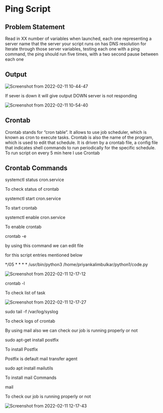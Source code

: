 # Ping Script
## Problem Statement
Read in XX number of variables when launched, each one representing a server name that the server your script runs on has DNS resolution for
Iterate through those server variables, testing each one with a ping command, the ping should run five times, with a two second pause between each one
## Output


![Screenshot from 2022-02-11 10-44-47](https://user-images.githubusercontent.com/55188287/153540993-5bb0f679-427c-4186-8a57-a8573307b5c4.png)

If sever is down it will give output DOWN server is not responding

![Screenshot from 2022-02-11 10-54-40](https://user-images.githubusercontent.com/55188287/153541716-e8824154-1eae-4492-a46f-73cbea62baf0.png)

## Crontab
Crontab stands for “cron table”. It allows to use job scheduler, which is known as cron to execute tasks. Crontab is also the name of the program, which is used to edit that schedule. It is driven by a crontab file, a config file that indicates shell commands to run periodically for the specific schedule.
To run script on every 5 min here I use Crontab

## Crontab Commands
 systemctl status cron.service
 
 To check status of crontab

 systemctl start cron.service
 
 To start crontab

 systemctl enable cron.service

 To enable crontab

 crontab -e

by using this command we can edit file

for this script entries mentioned below
 

*/05    *       *       *       *       /usr/bin/python3        /home/priyankalimbulkar/python1/code.py
 
 ![Screenshot from 2022-02-11 12-17-12](https://user-images.githubusercontent.com/55188287/153548215-e7626a0d-1c7d-492a-9aca-d7dbf1bda534.png)

 crontab -l 
 
 To check list of task
 
 ![Screenshot from 2022-02-11 12-17-27](https://user-images.githubusercontent.com/55188287/153548250-7094b980-be8c-4c96-bd67-d356886f99f2.png)

 sudo tail -f /var/log/syslog

To check logs of crontab

 By using mail also we can check our job is running properly or not

 sudo apt-get install postfix
 
 To install Postfix

Postfix is default mail transfer agent
 
 sudo apt install mailutils
 
 To install mail Commands

 mail
 
 To check our job is running properly or not
 
 ![Screenshot from 2022-02-11 12-17-43](https://user-images.githubusercontent.com/55188287/153548274-a1a9f8dc-e7a9-4fe0-bf1b-0513880405fb.png)


